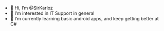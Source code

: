 - 👋 Hi, I’m @SirKarloz
- 👀 I’m interested in IT Support in general
- 🌱 I’m currently learning basic android apps, and keep getting better at C#

<!---
SirKarloz/SirKarloz is a ✨ special ✨ repository because its `README.md` (this file) appears on your GitHub profile.
You can click the Preview link to take a look at your changes.
--->
